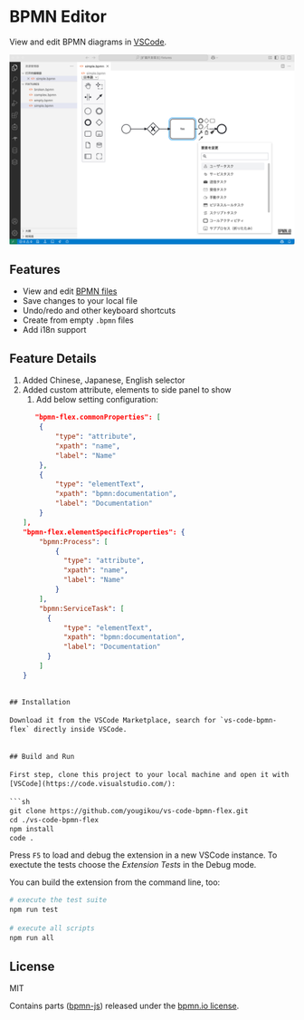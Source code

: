 # BPMN Editor

View and edit BPMN diagrams in [VSCode](https://code.visualstudio.com/).

![VSCode BPMN Editor in use](https://raw.githubusercontent.com/yougikou/vs-code-bpmn-flex/main/docs/screenshot.png)


## Features

* View and edit [BPMN files](https://en.wikipedia.org/wiki/Business_Process_Model_and_Notation)
* Save changes to your local file
* Undo/redo and other keyboard shortcuts
* Create from empty `.bpmn` files
* Add i18n support

## Feature Details
1. Added Chinese, Japanese, English selector
2. Added custom attribute, elements to side panel to show
   1. Add below setting configuration:
    ```json
       "bpmn-flex.commonProperties": [
        {
            "type": "attribute",
            "xpath": "name",
            "label": "Name"
        },
        {
            "type": "elementText",
            "xpath": "bpmn:documentation",
            "label": "Documentation"
        }
    ],
    "bpmn-flex.elementSpecificProperties": {
        "bpmn:Process": [
            {
              "type": "attribute",
              "xpath": "name",
              "label": "Name"
            }
        ],
        "bpmn:ServiceTask": [
          {
              "type": "elementText",
              "xpath": "bpmn:documentation",
              "label": "Documentation"
          }
        ]
    }
  ```

## Installation

Download it from the VSCode Marketplace, search for `vs-code-bpmn-flex` directly inside VSCode.


## Build and Run

First step, clone this project to your local machine and open it with [VSCode](https://code.visualstudio.com/):

```sh
git clone https://github.com/yougikou/vs-code-bpmn-flex.git
cd ./vs-code-bpmn-flex
npm install
code .
```

Press `F5` to load and debug the extension in a new VSCode instance. To exectute the tests choose the *Extension Tests* in the Debug mode.

You can build the extension from the command line, too:

```sh
# execute the test suite
npm run test

# execute all scripts
npm run all
```


## License

MIT

Contains parts ([bpmn-js](https://github.com/bpmn-io/bpmn-js)) released under the [bpmn.io license](http://bpmn.io/license).
